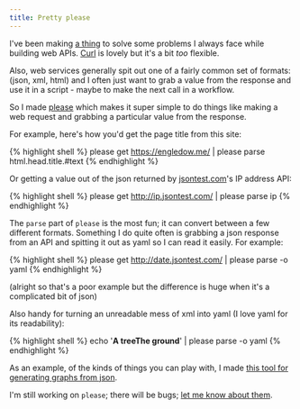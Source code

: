 ```yaml
---
title: Pretty please
---
```


I've been making [a thing](https://github.com/stilvoid/please/) to solve some problems I always face while building web APIs. [Curl](http://curl.haxx.se/) is lovely but it's a bit *too* flexible.

Also, web services generally spit out one of a fairly common set of formats: (json, xml, html) and I often just want to grab a value from the response and use it in a script - maybe to make the next call in a workflow.

So I made [please](https://github.com/stilvoid/please/) which makes it super simple to do things like making a web request and grabbing a particular value from the response.

For example, here's how you'd get the page title from this site:

{% highlight shell %}
please get https://engledow.me/ | please parse html.head.title.#text
{% endhighlight %}

Or getting a value out of the json returned by [jsontest.com](http://jsontest.com/)'s IP address API:

{% highlight shell %}
please get http://ip.jsontest.com/ | please parse ip
{% endhighlight %}

The `parse` part of `please` is the most fun; it can convert between a few different formats. Something I do quite often is grabbing a json response from an API and spitting it out as yaml so I can read it easily. For example:

{% highlight shell %}
please get http://date.jsontest.com/ | please parse -o yaml
{% endhighlight %}

(alright so that's a poor example but the difference is huge when it's a complicated bit of json)

Also handy for turning an unreadable mess of xml into yaml (I love yaml for its readability):

{% highlight shell %}
echo '<docroot type="messydoc"><a><b dir="up">A tree</b><b dir="down">The ground</b></a></docroot>' | please parse -o yaml
{% endhighlight %}

As an example, of the kinds of things you can play with, I made [this tool for generating graphs from json](http://json-graph.offend.me.uk/).

I'm still working on `please`; there will be bugs; [let me know about them](https://github.com/stilvoid/please/issues).
